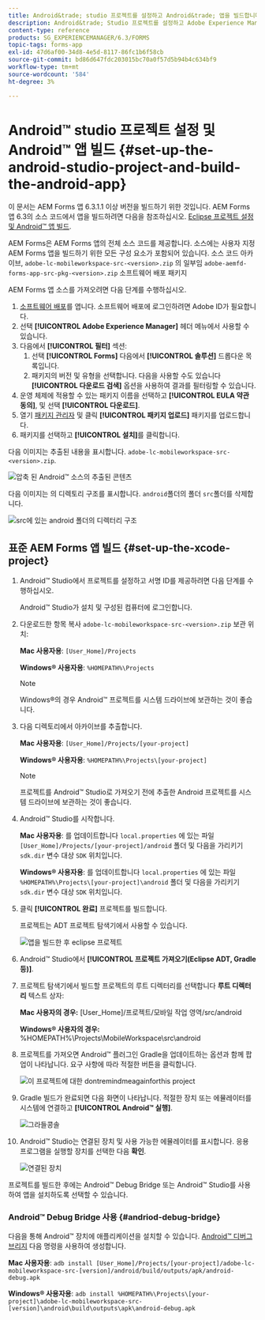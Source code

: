 ```yaml
---
title: Android&trade; studio 프로젝트를 설정하고 Android&trade; 앱을 빌드합니다.
description: Android&trade; Studio 프로젝트를 설정하고 Adobe Experience Manager(AEM) Forms 앱용 설치 관리자를 빌드하는 절차
content-type: reference
products: SG_EXPERIENCEMANAGER/6.3/FORMS
topic-tags: forms-app
exl-id: 47d6af00-34d8-4e5d-8117-86fc1b6f58cb
source-git-commit: bd86d647fdc203015bc70a0f57d5b94b4c634bf9
workflow-type: tm+mt
source-wordcount: '584'
ht-degree: 3%

---
```


# Android™ studio 프로젝트 설정 및 Android™ 앱 빌드 {#set-up-the-android-studio-project-and-build-the-android-app}

이 문서는 AEM Forms 앱 6.3.1.1 이상 버전을 빌드하기 위한 것입니다. AEM Forms 앱 6.3의 소스 코드에서 앱을 빌드하려면 다음을 참조하십시오. [Eclipse 프로젝트 설정 및 Android™ 앱 빌드](/help/forms/using/setup-eclipse-project-build-installer.md).

AEM Forms은 AEM Forms 앱의 전체 소스 코드를 제공합니다. 소스에는 사용자 지정 AEM Forms 앱을 빌드하기 위한 모든 구성 요소가 포함되어 있습니다. 소스 코드 아카이브, `adobe-lc-mobileworkspace-src-<version>.zip` 의 일부임 `adobe-aemfd-forms-app-src-pkg-<version>.zip` 소프트웨어 배포 패키지

AEM Forms 앱 소스를 가져오려면 다음 단계를 수행하십시오.

1. [소프트웨어 배포](https://experience.adobe.com/downloads)를 엽니다. 소프트웨어 배포에 로그인하려면 Adobe ID가 필요합니다.
1. 선택 **[!UICONTROL Adobe Experience Manager]** 헤더 메뉴에서 사용할 수 있습니다.
1. 다음에서 **[!UICONTROL 필터]** 섹션:
   1. 선택 **[!UICONTROL Forms]** 다음에서 **[!UICONTROL 솔루션]** 드롭다운 목록입니다.
   2. 패키지의 버전 및 유형을 선택합니다. 다음을 사용할 수도 있습니다 **[!UICONTROL 다운로드 검색]** 옵션을 사용하여 결과를 필터링할 수 있습니다.
1. 운영 체제에 적용할 수 있는 패키지 이름을 선택하고 **[!UICONTROL EULA 약관 동의]**, 및 선택 **[!UICONTROL 다운로드]**.
1. 열기 [패키지 관리자](https://experienceleague.adobe.com/docs/experience-manager-65/administering/contentmanagement/package-manager.html)  및 클릭 **[!UICONTROL 패키지 업로드]** 패키지를 업로드합니다.
1. 패키지를 선택하고 **[!UICONTROL 설치]**&#x200B;를 클릭합니다.

다음 이미지는 추출된 내용을 표시합니다. `adobe-lc-mobileworkspace-src-<version>.zip`.

![압축 된 Android™ 소스의 추출된 콘텐츠](assets/mws-content-1.png)

다음 이미지는 의 디렉토리 구조를 표시합니다. `android`폴더의 폴더 `src`폴더를 삭제합니다.

![src에 있는 android 폴더의 디렉터리 구조](assets/android-folder.png)

## 표준 AEM Forms 앱 빌드 {#set-up-the-xcode-project}

1. Android™ Studio에서 프로젝트를 설정하고 서명 ID를 제공하려면 다음 단계를 수행하십시오.

   Android™ Studio가 설치 및 구성된 컴퓨터에 로그인합니다.

1. 다운로드한 항목 복사 `adobe-lc-mobileworkspace-src-<version>.zip` 보관 위치:

   **Mac 사용자용**: `[User_Home]/Projects`

   **Windows® 사용자용**: `%HOMEPATH%\Projects`

   >[!NOTE]
   >
   >Windows®의 경우 Android™ 프로젝트를 시스템 드라이브에 보관하는 것이 좋습니다.

1. 다음 디렉토리에서 아카이브를 추출합니다.

   **Mac 사용자용**: `[User_Home]/Projects/[your-project]`

   **Windows® 사용자용**: `%HOMEPATH%\Projects\[your-project]`

   >[!NOTE]
   >
   프로젝트를 Android™ Studio로 가져오기 전에 추출한 Android 프로젝트를 시스템 드라이브에 보관하는 것이 좋습니다.

1. Android™ Studio를 시작합니다.

   **Mac 사용자용**: 를 업데이트합니다 `local.properties` 에 있는 파일 `[User_Home]/Projects/[your-project]/android` 폴더 및 다음을 가리키기 `sdk.dir` 변수 대상 `SDK` 위치입니다.

   **Windows® 사용자용**: 를 업데이트합니다 `local.properties` 에 있는 파일 `%HOMEPATH%\Projects\[your-project]\android` 폴더 및 다음을 가리키기 `sdk.dir` 변수 대상 `SDK` 위치입니다.

1. 클릭 **[!UICONTROL 완료]** 프로젝트를 빌드합니다.

   프로젝트는 ADT 프로젝트 탐색기에서 사용할 수 있습니다.

   ![앱을 빌드한 후 eclipse 프로젝트](assets/eclipsebuildmws.png)

1. Android™ Studio에서 **[!UICONTROL 프로젝트 가져오기(Eclipse ADT, Gradle 등)]**.
1. 프로젝트 탐색기에서 빌드할 프로젝트의 루트 디렉터리를 선택합니다 **루트 디렉터리** 텍스트 상자:

   **Mac 사용자의 경우:** [User_Home]/프로젝트/모바일 작업 영역/src/android

   **Windows® 사용자의 경우:** %HOMEPATH%\Projects\MobileWorkspace\src\android

1. 프로젝트를 가져오면 Android™ 플러그인 Gradle을 업데이트하는 옵션과 함께 팝업이 나타납니다. 요구 사항에 따라 적절한 버튼을 클릭합니다.

   ![이 프로젝트에 대한 dontremindmeagainforthis project](assets/dontremindmeagainforthisproject.png)

1. Gradle 빌드가 완료되면 다음 화면이 나타납니다. 적절한 장치 또는 에뮬레이터를 시스템에 연결하고 **[!UICONTROL Android™ 실행]**.

   ![그라들콩솔](assets/gradleconsole.png)

1. Android™ Studio는 연결된 장치 및 사용 가능한 에뮬레이터를 표시합니다. 응용 프로그램을 실행할 장치를 선택한 다음 **확인**.

   ![연결된 장치](assets/connecteddevice.png)

프로젝트를 빌드한 후에는 Android™ Debug Bridge 또는 Android™ Studio를 사용하여 앱을 설치하도록 선택할 수 있습니다.

### Android™ Debug Bridge 사용 {#andriod-debug-bridge}

다음을 통해 Android™ 장치에 애플리케이션을 설치할 수 있습니다. [Android™ 디버그 브리지](https://developer.android.com/tools/adb) 다음 명령을 사용하여 생성합니다.

**Mac 사용자용**: `adb install [User_Home]/Projects/[your-project]/adobe-lc-mobileworkspace-src-[version]/android/build/outputs/apk/android-debug.apk`

**Windows® 사용자용**: `adb install %HOMEPATH%\Projects\[your-project]\adobe-lc-mobileworkspace-src-[version]\android\build\outputs\apk\android-debug.apk`
